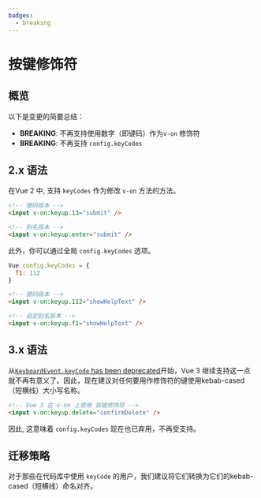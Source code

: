 ```yaml
---
badges:
  - breaking
---
```


# 按键修饰符 <MigrationBadges :badges="$frontmatter.badges" />

## 概览

以下是变更的简要总结：

- **BREAKING**: 不再支持使用数字（即键码）作为`v-on` 修饰符
- **BREAKING**: 不再支持 `config.keyCodes`

## 2.x 语法

在Vue 2 中, 支持 `keyCodes` 作为修改 `v-on` 方法的方法。

```html
<!-- 键码版本 -->
<input v-on:keyup.13="submit" />

<!-- 别名版本 -->
<input v-on:keyup.enter="submit" />
```

此外，你可以通过全局 `config.keyCodes` 选项。

```js
Vue.config.keyCodes = {
  f1: 112
}
```

```html
<!-- 键码版本 -->
<input v-on:keyup.112="showHelpText" />

<!-- 自定别名版本 -->
<input v-on:keyup.f1="showHelpText" />
```

## 3.x 语法

从[`KeyboardEvent.keyCode` has been deprecated](https://developer.mozilla.org/en-US/docs/Web/API/KeyboardEvent/keyCode)开始，Vue 3 继续支持这一点就不再有意义了。因此，现在建议对任何要用作修饰符的键使用kebab-cased（短横线）大小写名称。


```html
<!-- Vue 3 在 v-on 上使用 按键修饰符 -->
<input v-on:keyup.delete="confirmDelete" />
```

因此, 这意味着 `config.keyCodes` 现在也已弃用，不再受支持。

## 迁移策略

对于那些在代码库中使用 `keyCode` 的用户，我们建议将它们转换为它们的kebab-cased（短横线）命名对齐。